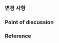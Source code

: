### 변경 사항 <!-- 삽입/수정한 내용을 목록화하여 적어주세요. --> 

### Point of discussion <!-- 정리한 내용에 대하여 토의할 점이 있다면 적어주세요. -->

### Reference <!-- 참고한 링크 혹은 참고 사항을 정리해둔 이슈가 있다면 적어주세요. -->
